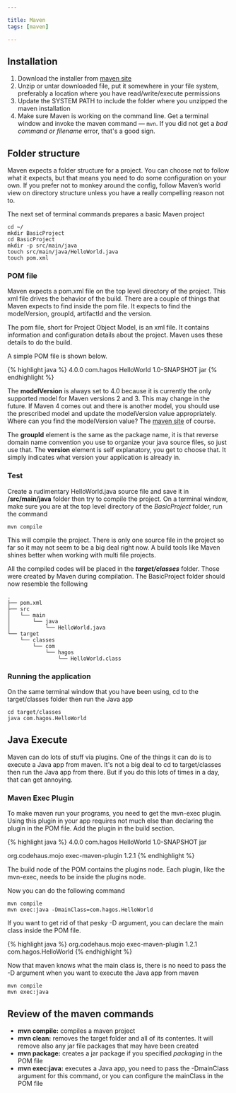 ```yaml
---

title: Maven
tags: [maven]

---
```




## Installation

1. Download the installer from  [maven site](http://maven.apache.org/download.cgi)
2. Unzip or untar downloaded file, put it somewhere in your file system, preferably a location where you have read/write/execute permissions
3. Update the SYSTEM PATH to include the folder where you unzipped the maven installation
4.  Make sure Maven is working on the command line. Get a terminal window and invoke the maven command &#x2014; `mvn`. If you did not get a *bad command or filename* error, that's a good sign.

## Folder structure

Maven expects a folder structure for a project. You can choose not to follow what it expects, but that means you need to do some configuration on your own. If you prefer not to monkey around the config, follow Maven’s world view on directory structure unless you have a really compelling reason not to.

The next set of terminal commands prepares a basic Maven project

~~~~
cd ~/
mkdir BasicProject
cd BasicProject
mkdir -p src/main/java
touch src/main/java/HelloWorld.java
touch pom.xml
~~~~

### POM file

Maven expects a pom.xml file on the top level directory of the project. This xml file drives the behavior of the build. There are a couple of things that Maven expects to find inside the pom file. It expects to find the modelVersion, groupId, artifactId and the version.

The pom file, short for Project Object Model, is an xml file. It contains information and configuration details about the project. Maven uses these details to do the build.

A simple POM file is shown below.

{% highlight java %}
<project>
  <modelVersion>4.0.0</modelVersion>
  <groupId>com.hagos</groupId>
  <artifactId>HelloWorld</artifactId>
  <version>1.0-SNAPSHOT</version>
  <packaging>jar</packaging>
</project>
{% endhighlight %}

The **modelVersion** is always set to 4.0 because it is currently the only supported model for Maven versions 2 and 3. This may change in the future. If Maven 4 comes out and there is another model, you should use the prescribed model and update the modelVersion value appropriately. Where can you find the modelVersion value? The [maven site](https://maven.apache.org/pom.html) of course.

The **groupId** element is the same as the package name, it is that reverse domain name convention you use to organize your java source files, so just use that. The **version** element is self explanatory, you get to choose that. It simply indicates what version your application is already in.

### Test

Create a rudimentary HelloWorld.java source file and save it in **/src/main/java** folder then try to compile the project. On a terminal window, make sure you are at the top level directory of the *BasicProject* folder, run the command

`mvn compile`

This will compile the project. There is only one source file in the project so far so it may not seem to be a big deal right now. A build tools like Maven shines better when working with multi file projects.

All the compiled codes will be placed in the ***target/classes*** folder. Those were created by Maven during compilation. The BasicProject folder should now resemble the following

    .
    ├── pom.xml
    ├── src
    │   └── main
    │       └── java
    │           └── HelloWorld.java
    └── target
        └── classes
            └── com
                └── hagos
                    └── HelloWorld.class

### Running the application

On the same terminal window that you have been using, cd to the target/classes folder then run the Java app

~~~~
cd target/classes
java com.hagos.HelloWorld
~~~~

## Java Execute

Maven can do lots of stuff via plugins. One of the things it can do is to execute a Java app from maven. It's not a big deal to cd to target/classes then run the Java app from there. But if you do this lots of times in a day, that can get annoying.

### Maven Exec Plugin

To make maven run your programs, you need to get the mvn-exec plugin. Using this plugin in your app requires not much else than declaring the plugin in the POM file. Add the plugin in the build section.

{% highlight java %}
<project>
  <modelVersion>4.0.0</modelVersion>
  <groupId>com.hagos</groupId>
  <artifactId>HelloWorld</artifactId>
  <version>1.0-SNAPSHOT</version>
  <packaging>jar</packaging>

  <build>
    <plugins>
      <plugin>
        <groupId>org.codehaus.mojo</groupId>
        <artifactId>exec-maven-plugin</artifactId>
        <version>1.2.1</version>
      </plugin>
    </plugins>
  </build>
</project>
{% endhighlight %}

The build node of the POM contains the plugins node. Each plugin, like the mvn-exec, needs to be inside the plugins node.

Now you can do the following command

~~~~
mvn compile
mvn exec:java -DmainClass=com.hagos.HelloWorld
~~~~

If you want to get rid of that pesky -D argument, you can declare the main class inside the POM file.

{% highlight java %}
<plugin>
  <groupId>org.codehaus.mojo</groupId>
  <artifactId>exec-maven-plugin</artifactId>
  <version>1.2.1</version>
  <configuration>
    <mainClass>com.hagos.HelloWorld</mainClass>
  </configuration>
</plugin>
{% endhighlight %}

Now that maven knows what the main class is, there is no need to pass the -D argument when you want to execute the Java app from maven

~~~~
mvn compile
mvn exec:java
~~~~

## Review of the maven commands

-   **mvn compile:** compiles a maven project
-   **mvn clean:** removes the target folder and all of its contentes. It will remove also any jar file packages that may have been created
-   **mvn package:** creates a jar package if you specified *packaging* in the POM file
-   **mvn exec:java:** executes a Java app, you need to pass the -DmainClass argument for this command, or you can configure the mainClass in the POM file
